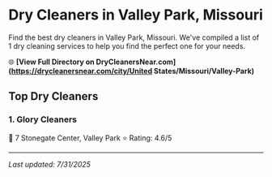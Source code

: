 # Dry Cleaners in Valley Park, Missouri

Find the best dry cleaners in Valley Park, Missouri. We've compiled a list of 1 dry cleaning services to help you find the perfect one for your needs.

🌐 **[View Full Directory on DryCleanersNear.com](https://drycleanersnear.com/city/United States/Missouri/Valley-Park)**

## Top Dry Cleaners

### 1. Glory Cleaners
📍 7 Stonegate Center, Valley Park
⭐ Rating: 4.6/5


---

*Last updated: 7/31/2025*

